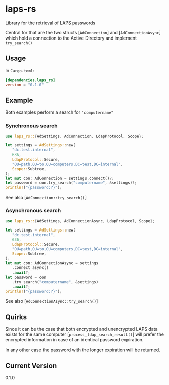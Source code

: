 # laps-rs

Library for the retrieval of [LAPS](https://learn.microsoft.com/en-us/windows-server/identity/laps/laps-overview) passwords

Central for that are the two structs [`AdConnection`] and [`AdConnectionAsync`] which hold a connection to the Active Directory and implement `try_search()`

## Usage

In `Cargo.toml`:

```toml
[dependencies.laps_rs]
version = "0.1.0"
```

## Example

Both examples perform a search for `"computername"`

### Synchronous search

```rust
use laps_rs::{AdSettings, AdConnection, LdapProtocol, Scope};

let settings = AdSettings::new(
   "dc.test.internal",
   636,
   LdapProtocol::Secure,
   "OU=path,OU=to,OU=computers,DC=test,DC=internal",
   Scope::Subtree,
);
let mut con: AdConnection = settings.connect()?;
let password = con.try_search("computername", &settings)?;
println!("{password:?}");
```

See also [`AdConnection::try_search()`]

### Asynchronous search

```rust
use laps_rs::{AdSettings, AdConnectionAsync, LdapProtocol, Scope};

let settings = AdSettings::new(
   "dc.test.internal",
   636,
   LdapProtocol::Secure,
   "OU=path,OU=to,OU=computers,DC=test,DC=internal",
   Scope::Subtree,
);
let mut con: AdConnectionAsync = settings
   .connect_async()
   .await?;
let password = con
   .try_search("computername", &settings)
   .await?;
println!("{password:?}");
```

See also [`AdConnectionAsync::try_search()`]

## Quirks

Since it can be the case that both encrypted and unencrypted LAPS data exists for the same
computer [`process_ldap_search_result()`] will prefer the encrypted information in case of
an identical password expiration.

In any other case the password with the longer expiration will be returned.

## Current Version

0.1.0
